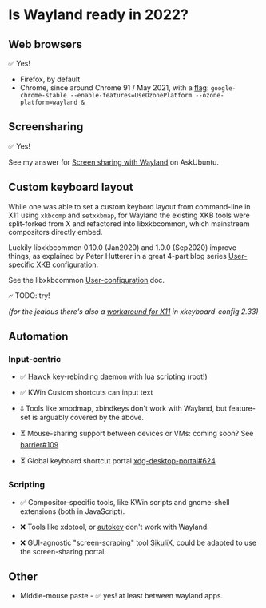 # Is Wayland ready in 2022?

## Web browsers

✅ Yes!

* Firefox, by default
* Chrome, since around Chrome 91 / May 2021, with a [flag](https://bugs.chromium.org/p/chromium/issues/detail?id=1085700):
`google-chrome-stable --enable-features=UseOzonePlatform --ozone-platform=wayland &`


## Screensharing

✅ Yes!

See my answer for [Screen sharing with Wayland](https://askubuntu.com/a/1398720/220798) on AskUbuntu.

## Custom keyboard layout

While one was able to set a custom keybord layout from command-line in X11 using `xkbcomp` and `setxkbmap`, for Wayland the existing XKB tools were split-forked from X and refactored into libxkbcommon, which mainstream compositors directly embed.

Luckily libxkbcommon 0.10.0 (Jan2020) and 1.0.0 (Sep2020) improve things, as explained by Peter Hutterer in a great 4-part blog series [User-specific XKB configuration](https://web.archive.org/web/20210828193033/https://who-t.blogspot.com/2020/09/user-specific-xkb-configuration-putting.html).

See the libxkbcommon [User-configuration](https://xkbcommon.org/doc/current/md_doc_user_configuration.html) doc.

🗲 TODO: try! 

*(for the jealous there's also a [workaround for X11](https://web.archive.org/web/20210303023436/https://who-t.blogspot.com/2021/02/a-pre-supplied-custom-keyboard-layout.html) in xkeyboard-config 2.33)*

## Automation

### Input-centric

* ✅ [Hawck](https://github.com/snyball/Hawck) key-rebinding daemon with lua scripting (root!)

* ✅ KWin Custom shortcuts can input text

* 🕱 Tools like xmodmap, xbindkeys don't work with Wayland, but feature-set is arguably covered by the above.

* ⏳ Mouse-sharing support between devices or VMs: coming soon? See [barrier#109](https://github.com/debauchee/barrier/issues/109#issuecomment-1049479068)

* ⏳ Global keyboard shortcut portal [xdg-desktop-portal#624](https://github.com/flatpak/xdg-desktop-portal/issues/624)


### Scripting

* ✅ Compositor-specific tools, like KWin scripts and gnome-shell extensions (both in JavaScript).

* ❌ Tools like xdotool, or [autokey](https://github.com/autokey/autokey) don't work with Wayland.

* ❌ GUI-agnostic "screen-scraping" tool [SikuliX](https://sikulix.github.io/), could be adapted to use the screen-sharing portal.


## Other

* Middle-mouse paste - ✅ yes! at least between wayland apps.
